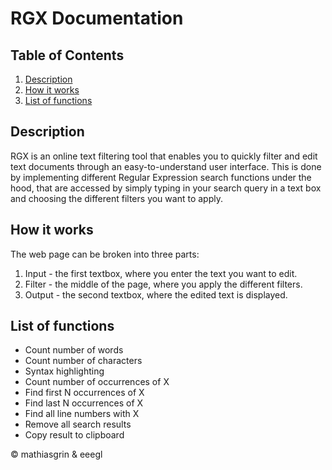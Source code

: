 # RGX Documentation

## Table of Contents

1. [Description](#description)
1. [How it works](#how_it_works)
1. [List of functions](#list_of_functions)

## <a name="description"></a> Description 

RGX is an online text filtering tool that enables you to quickly filter and
edit text documents through an easy-to-understand user interface. This is done by
implementing different Regular Expression search functions under the hood, that
are accessed by simply typing in your search query in a text box and choosing
the different filters you want to apply. 

## <a name="how_it_works"></a> How it works

The web page can be broken into three parts:

1. Input - the first textbox, where you enter the text you want to edit.
2. Filter - the middle of the page, where you apply the different filters.
3. Output - the second textbox, where the edited text is displayed.

## <a name="list_of_functions"></a> List of functions

* Count number of words
* Count number of characters
* Syntax highlighting
* Count number of occurrences of X
* Find first N occurrences of X
* Find last N occurrences of X
* Find all line numbers with X 
* Remove all search results
* Copy result to clipboard

© mathiasgrin & eeegl
